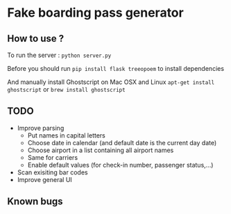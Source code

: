 # Fake boarding pass generator

## How to use ?
To run the server : 
`python server.py`

Before you should run 
`pip install flask treeopoem` to install dependencies

And manually install Ghostscript on Mac OSX and Linux
`apt-get install ghostscript` or
`brew install ghostscript`

## TODO
* Improve parsing
  * Put names in capital letters
  * Choose date in calendar (and default date is the current day date)
  * Choose airport in a list containing all airport names
  * Same for carriers
  * Enable default values (for check-in number, passenger status,...)
* Scan exisiting bar codes
* Improve general UI

## Known bugs

